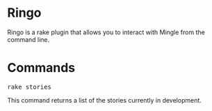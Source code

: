 # Ringo

Ringo is a rake plugin that allows you to interact with Mingle from the
command line.

# Commands

<pre>
rake stories
</pre>

This command returns a list of the stories currently in development.
